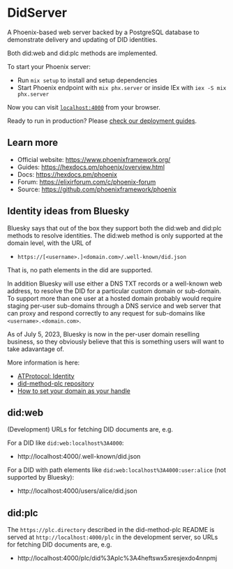 # DidServer

A Phoenix-based web server backed by a PostgreSQL database 
to demonstrate delivery and updating of DID identities.

Both did:web and did:plc methods are implemented.

To start your Phoenix server:

  * Run `mix setup` to install and setup dependencies
  * Start Phoenix endpoint with `mix phx.server` or inside IEx with `iex -S mix phx.server`

Now you can visit [`localhost:4000`](http://localhost:4000) from your browser.

Ready to run in production? Please [check our deployment guides](https://hexdocs.pm/phoenix/deployment.html).

## Learn more

  * Official website: https://www.phoenixframework.org/
  * Guides: https://hexdocs.pm/phoenix/overview.html
  * Docs: https://hexdocs.pm/phoenix
  * Forum: https://elixirforum.com/c/phoenix-forum
  * Source: https://github.com/phoenixframework/phoenix

## Identity ideas from Bluesky

Bluesky says that out of the box they support both the did:web and did:plc 
methods to resolve identities. The did:web method is only supported at
the domain level, with the URL of 

  * `https://[<username>.]<domain.com>/.well-known/did.json`

That is, no path elements in the did are supported.

In addition Bluesky will use either a DNS TXT records or a well-known web 
address, to resolve the DID for a particular custom domain or sub-domain. 
To support more than one user at a hosted domain probably would require 
staging per-user sub-domains through a DNS service and web server that 
can proxy and respond correctly to any request for sub-domains like
`<username>.<domain.com>`. 

As of July 5, 2023, Bluesky is now in the per-user domain reselling 
business, so they obviously believe that this is something users
will want to take adavantage of.

More information is here:

  * [ATProtocol: Identity](https://atproto.com/guides/identity)
  * [did-method-plc repository](https://github.com/bluesky-social/did-method-plc)
  * [How to set your domain as your handle](https://blueskyweb.xyz/blog/4-28-2023-domain-handle-tutorial)

## did:web

(Development) URLs for fetching DID documents are, e.g.

For a DID like `did:web:localhost%3A4000`:

  * http://localhost:4000/.well-known/did.json

For a DID with path elements like `did:web:localhost%3A4000:user:alice` 
(not supported by Bluesky):

  * http://localhost:4000/users/alice/did.json

## did:plc

The `https://plc.directory` described in the did-method-plc README
is served at `http://localhost:4000/plc` in the development server,
so URLs for fetching DID documents are, e.g.

  * http://localhost:4000/plc/did%3Aplc%3A4heftswx5xresjexdo4nnpmj
